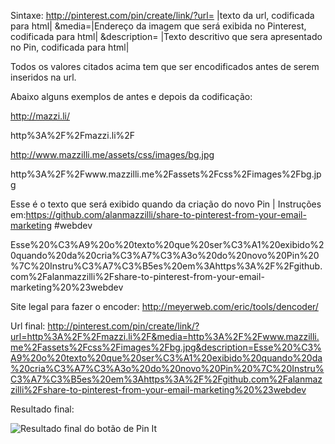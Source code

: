 Sintaxe:
http://pinterest.com/pin/create/link/?url= |texto da url, codificada para html| &media=|Endereço da imagem que será exibida no Pinterest, codificada para html| &description= |Texto descritivo que sera apresentado no Pin, codificada para html|

Todos os valores citados acima tem que ser encodificados antes de serem inseridos na url.

Abaixo alguns exemplos de antes e depois da codificação:

http://mazzi.li/

http%3A%2F%2Fmazzi.li%2F


http://www.mazzilli.me/assets/css/images/bg.jpg

http%3A%2F%2Fwww.mazzilli.me%2Fassets%2Fcss%2Fimages%2Fbg.jpg



Esse é o texto que será exibido quando da criação do novo Pin | Instruções em:https://github.com/alanmazzilli/share-to-pinterest-from-your-email-marketing #webdev

Esse%20%C3%A9%20o%20texto%20que%20ser%C3%A1%20exibido%20quando%20da%20cria%C3%A7%C3%A3o%20do%20novo%20Pin%20%7C%20Instru%C3%A7%C3%B5es%20em%3Ahttps%3A%2F%2Fgithub.com%2Falanmazzilli%2Fshare-to-pinterest-from-your-email-marketing%20%23webdev


Site legal para fazer o encoder:
http://meyerweb.com/eric/tools/dencoder/

    
Url final:
http://pinterest.com/pin/create/link/?url=http%3A%2F%2Fmazzi.li%2F&media=http%3A%2F%2Fwww.mazzilli.me%2Fassets%2Fcss%2Fimages%2Fbg.jpg&description=Esse%20%C3%A9%20o%20texto%20que%20ser%C3%A1%20exibido%20quando%20da%20cria%C3%A7%C3%A3o%20do%20novo%20Pin%20%7C%20Instru%C3%A7%C3%B5es%20em%3Ahttps%3A%2F%2Fgithub.com%2Falanmazzilli%2Fshare-to-pinterest-from-your-email-marketing%20%23webdev
    
Resultado final:

![Resultado final do botão de Pin It](http://i.imgur.com/XvxRrHQl.png)
